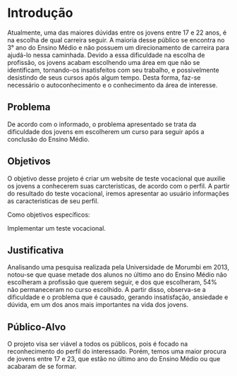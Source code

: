 # Introdução

Atualmente, uma das maiores dúvidas entre os jovens entre 17 e 22 anos, é na escolha de qual carreira seguir.
A maioria desse público se encontra no 3° ano do Ensino Médio e não possuem um direcionamento de carreira para ajudá-lo nessa caminhada.
Devido a essa dificuldade na escolha de profissão, os jovens acabam escolhendo uma área em que não se identificam, tornando-os insatisfeitos com seu trabalho, e possivelmente desistindo de seus cursos após algum tempo.
Desta forma, faz-se necessário o autoconhecimento e o conhecimento da área de interesse.


## Problema
De acordo com o informado, o problema apresentado se trata da dificuldade dos jovens em escolherem um curso para seguir após a conclusão do Ensino Médio.

## Objetivos

O objetivo desse projeto é criar um website  de teste vocacional que auxilie os jovens a conhecerem suas carcteristicas, de acordo com o perfil.
A partir do resultado do teste vocacional, iremos apresentar ao usuário informações as caracteristicas de seu perfil.

Como objetivos específicos:

Implementar um teste vocacional.

## Justificativa

Analisando uma pesquisa realizada pela Universidade de Morumbi em 2013, notou-se que quase metade dos alunos no último ano do Ensino Médio não escolheram a profissão que querem seguir, e dos que escolheram, 54% não permaneceram no curso escolhido.
A partir disso, observa-se a dificuldade e o problema que é causado, gerando insatisfação, ansiedade e dúvida, em um dos anos mais importantes na vida dos jovens.

## Público-Alvo

O projeto visa ser viável a todos os públicos, pois é focado na reconhecimento do perfil do interessado.
Porém, temos uma maior procura de jovens entre 17 e 23, que estão no último ano do Ensino Médio ou que acabaram de se formar.

